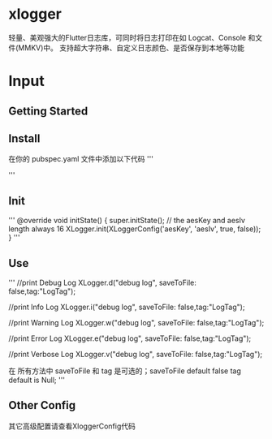 # xlogger

轻量、美观强大的Flutter日志库，可同时将日志打印在如 Logcat、Console 和文件(MMKV)中。
支持超大字符串、自定义日志颜色、是否保存到本地等功能

# Input

## Getting Started

## Install
在你的 pubspec.yaml 文件中添加以下代码
'''

'''
## Init
'''
@override
void initState() { 
  super.initState();
  // the aesKey and aesIv length always 16
  XLogger.init(XLoggerConfig('aesKey', 'aesIv', true, false));
}
'''
## Use

'''
//print Debug Log
XLogger.d("debug log", saveToFile: false,tag:"LogTag");

//print Info Log
XLogger.i("debug log", saveToFile: false,tag:"LogTag");

//print Warning Log
XLogger.w("debug log", saveToFile: false,tag:"LogTag");

//print Error Log
XLogger.e("debug log", saveToFile: false,tag:"LogTag");

//print Verbose Log
XLogger.v("debug log", saveToFile: false,tag:"LogTag");

在 所有方法中 saveToFile 和 tag 是可选的；saveToFile default false  tag default is Null;
'''

## Other Config
其它高级配置请查看XloggerConfig代码




